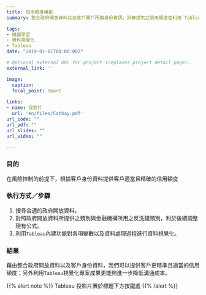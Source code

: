 ```yaml
---
title: 信用額度模型
summary: 整合政府開放資料以及客戶開戶所備身份資訊，計算提供之信用額度並利用`Tableau`視覺化成果。

tags:
- 機器學習
- 資料視覺化
- Tableau
date: "2019-01-01T00:00:00Z"

# Optional external URL for project (replaces project detail page).
external_link: ''

image:
  caption: 
  focal_point: Smart
  
links:
- name: 投影片
  url: 'en/files/Cathay.pdf'
url_code: ""
url_pdf: ""
url_slides: ""
url_video: ""

---
```


### 目的
在風險控制的前提下，根據客戶身份資料提供客戶適當且精確的信用額度

### 執行方式／步驟
1. 搜尋合適的政府開放資料。
2. 對照政府開放資料所提供之類別與金融機構所用之反洗錢類別，利於後續調整現有公式。
3. 利用`Tableau`內建功能對各項變數以及資料處理過程進行資料視覺化。

### 結果
藉由整合政府開放資料以及客戶身份資料，我們可以提供客戶更精準且適當的信用額度；另外利用`Tableau`視覺化專案成果更能夠進一步降低溝通成本。

{{% alert note %}}
Tableau 投影片置於標題下方按鍵處
{{% /alert %}}

